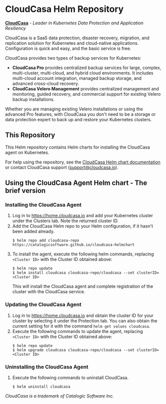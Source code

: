 # CloudCasa Helm Repository

[**CloudCasa**](https://cloudcasa.io) - *Leader in Kubernetes Data Protection and Application Resiliency*

CloudCasa is a SaaS data protection, disaster recovery, migration, and replication solution for Kubernetes and cloud-native applications. Configuration is quick and easy, and the basic service is free.

CloudCasa provides two types of backup services for Kubernetes: 
* **CloudCasa Pro** provides centralized backup services for large, complex, multi-cluster, multi-cloud, and hybrid cloud environments. It includes multi-cloud account integration, managed backup storage, and advanced cross-cloud recovery.
* **CloudCasa Velero Management** provides centralized management and monitoring, guided recovery, and commercial support for existing Velero backup installations.

Whether you are managing existing Velero installations or using the advanced Pro features, with CloudCasa you don't need to be a storage or data protection expert to back up and restore your Kubernetes clusters.

## This Repository

This Helm repository contains Helm charts for installing the CloudCasa agent on Kubernetes.

For help using the repository, see the [CloudCasa Helm chart documentation](https://docs.cloudcasa.io/help/agent-helm.html) or contact CloudCasa support (support@cloudcasa.io).

## Using the CloudCasa Agent Helm chart - The brief version

### Installing the CloudCasa Agent
1. Log in to https://home.cloudcasa.io and add your Kubernetes cluster under the Clusters tab. Note the returned cluster ID.
2. Add the CloudCasa Helm repo to your Helm configuration, if it hasn't been added already.
   ```
   $ helm repo add cloudcasa-repo https://catalogicsoftware.github.io/cloudcasa-helmchart
   ```
3. To install the agent, execute the following helm commands, replacing ```<Cluster ID>``` with the Cluster ID obtained above:
    ```
    $ helm repo update
    $ helm install cloudcasa cloudcasa-repo/cloudcasa --set clusterID=<Cluster ID>
    ```
    This will install the CloudCasa agent and complete registration of the cluster with the CloudCasa service.

### Updating the CloudCasa Agent
1. Log in to https://home.cloudcasa.io and obtain the cluster ID for your cluster by selecting it under the Protection tab. You can also obtain the current setting for it with the command ```helm get values cloudcasa```.
2. Execute the following commands to update the agent, replacing ```<Cluster ID>``` with the Cluster ID obtained above:
    ```
    $ helm repo update
    $ helm upgrade cloudcasa cloudcasa-repo/cloudcasa --set clusterID=<Cluster ID>
    ```

### Uninstalling the CloudCasa Agent
1. Execute the following commands to uninstall CloudCasa.
    ```    
    $ helm uninstall cloudcasa
    ```

*CloudCasa is a trademark of Catalogic Software Inc.*
